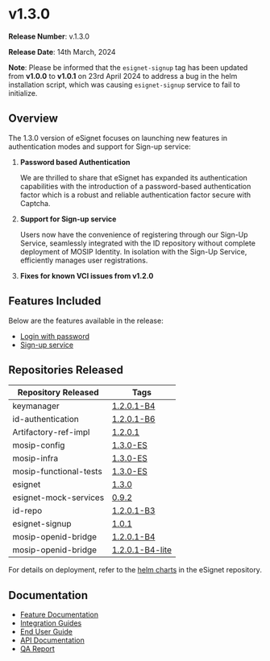# v1.3.0

**Release Number**: v.1.3.0

**Release Date**: 14th March, 2024

**Note**: Please be informed that the `esignet-signup` tag has been updated from **v1.0.0** to **v1.0.1** on 23rd April 2024 to address a bug in the helm installation script, which was causing `esignet-signup` service to fail to initialize.

## Overview

The 1.3.0 version of eSignet focuses on launching new features in authentication modes and support for Sign-up service:

1.  **Password based Authentication**

    We are thrilled to share that eSignet has expanded its authentication capabilities with the introduction of a password-based authentication factor which is a robust and reliable authentication factor secure with Captcha.
2.  **Support for Sign-up service**

    Users now have the convenience of registering through our Sign-Up Service, seamlessly integrated with the ID repository without complete deployment of MOSIP Identity. In isolation with the Sign-Up Service, efficiently manages user registrations.
3. **Fixes for known VCI issues from v1.2.0**

## Features Included

Below are the features available in the release:

* [Login with password](https://docs.esignet.io/overview/features)
* [Sign-up service](https://docs.esignet.io/use-cases/sign-up-service)

## Repositories Released

| Repository Released    | Tags                                                                                  |
| ---------------------- | ------------------------------------------------------------------------------------- |
| keymanager             | [1.2.0.1-B4](https://github.com/mosip/keymanager/tree/v1.2.0.1-B4)                    |
| id-authentication      | [1.2.0.1-B6](https://github.com/mosip/id-authentication/tree/v1.2.0.1-B6)             |
| Artifactory-ref-impl   | [1.2.0.1](https://github.com/mosip/artifactory-ref-impl/tree/v1.2.0.1)                |
| mosip-config           | [1.3.0-ES](https://github.com/mosip/mosip-config/tree/v1.3.0-ES)                      |
| mosip-infra            | [1.3.0-ES](https://github.com/mosip/mosip-infra/tree/v1.3.0-ES)                       |
| mosip-functional-tests | [1.3.0-ES](https://github.com/mosip/mosip-functional-tests/tree/v1.3.0-ES)            |
| esignet                | [1.3.0](https://github.com/mosip/esignet/tree/v1.3.0)                                 |
| esignet-mock-services  | [0.9.2](https://github.com/mosip/esignet-mock-services/tree/v0.9.2)                   |
| id-repo                | [1.2.0.1-B3](https://github.com/mosip/id-repository/tree/v1.2.0.1-B3)                 |
| esignet-signup         | [1.0.1](https://github.com/mosip/esignet-signup/tree/v1.0.1)                          |
| mosip-openid-bridge    | [1.2.0.1-B4](https://github.com/mosip/mosip-openid-bridge/tree/v1.2.0.1-B4)           |
| mosip-openid-bridge    | [1.2.0.1-B4-lite](https://github.com/mosip/mosip-openid-bridge/tree/v1.2.0.1-B4-lite) |

For details on deployment, refer to the [helm charts](https://github.com/mosip/esignet/tree/v1.3.0/helm) in the eSignet repository.

## Documentation

* [Feature Documentation](../../overview/features/)
* [Integration Guides](../../integration/)
* [End User Guide](../../end-user-guide/)
* [API Documentation](https://github.com/mosip/esignet/blob/v1.3.0/docs/esignet-openapi.yaml)
* [QA Report](https://docs.esignet.io/versions/v1.3.0/test-report)
